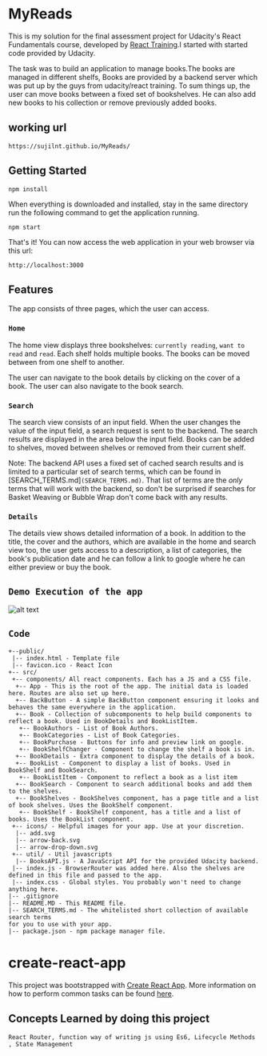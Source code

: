 # MyReads
This is my solution  for the final assessment project for Udacity's React Fundamentals course, developed by [React Training](https://reacttraining.com).I started with started code provided by Udacity.

The task was to build an application to manage books.The books are managed in different shelfs, Books are provided by a backend server which was put up by the guys from udacity/react training. To sum things up, the user can move books between a fixed set of bookshelves. He can also add new books to his collection or remove previously added books.

## working url
`https://sujilnt.github.io/MyReads/`

## Getting Started

`npm install`

When everything is downloaded and installed, stay in the same directory run the following command to get the application running.

`npm start`

That's it! You can now access the web application in your web browser via this url:

`http://localhost:3000` 

## Features
The app consists of three pages, which the user can access.

### `Home`
The home view displays three bookshelves: `currently reading`, `want to read` and `read`. Each shelf holds multiple books. The books can be moved between from one shelf to another.

The user can navigate to the book details by clicking on the cover of a book. The user can also navigate to the book search.

### `Search`
The search view consists of an input field. When the user changes the value of the input field, a search request is sent to the backend. The search results are displayed in the area below the input field. Books can be added to shelves, moved between shelves or removed from their current shelf. 

Note: The backend API uses a fixed set of cached search results and is limited to a particular set of search terms, which can be found in [SEARCH_TERMS.md]`(SEARCH_TERMS.md)`. That list of terms are the _only_ terms that will work with the backend, so don't be surprised if searches for Basket Weaving or Bubble Wrap don't come back with any results. 

### `Details`
The details view shows detailed information of a book. In addition to the title, the cover and the authors, which are available in the home and search view too, the user gets access to a description, a list of categories, the book's publication date and he can follow a link to google where he can either preview or buy the book.

## `Demo Execution of the app`
![alt text](./screenshot/screenshot.gif)

## `Code`
```
+--public/    
 |-- index.html - Template file
 |-- favicon.ico - React Icon
+-- src/
 +-- components/ All react components. Each has a JS and a CSS file.
  +-- App - This is the root of the app. The initial data is loaded here. Routes are also set up here.
  +-- BackButton - A simple BackButton component ensuring it looks and behaves the same everywhere in the application.
  +-- Book - Collection of subcomponents to help build components to reflect a book. Used in BookDetails and BookListItem.
   +-- BookAuthors - List of Book Authors.
   +-- BookCategories - List of Book Categories.
   +-- BookPurchase - Buttons for info and preview link on google.
   +-- BookShelfChanger - Component to change the shelf a book is in.
  +-- BookDetails - Extra component to display the details of a book.
  +-- BookList - Component to display a list of books. Used in BookShelf and BookSearch.
   +-- BookListItem - Component to reflect a book as a list item
  +-- BookSearch - Component to search additional books and add them to the shelves.
  +-- BookShelves - BookShelves component, has a page title and a list of book shelves. Uses the BookShelf component.
   +-- BookShelf - BookShelf component, has a title and a list of books. Uses the BookList component.
 +-- icons/ - Helpful images for your app. Use at your discretion.
  |-- add.svg
  |-- arrow-back.svg
  |-- arrow-drop-down.svg
 +-- util/ - Util javascripts
  |-- BooksAPI.js - A JavaScript API for the provided Udacity backend.
 |-- index.js - BrowserRouter was added here. Also the shelves are defined in this file and passed to the app.
 |-- index.css - Global styles. You probably won't need to change anything here.
|-- .gitignore 
|-- README.MD - This README file.
|-- SEARCH_TERMS.md - The whitelisted short collection of available search terms 
for you to use with your app.
|-- package.json - npm package manager file.
```

# create-react-app

This project was bootstrapped with [Create React App](https://github.com/facebookincubator/create-react-app). More information on how to perform common tasks can be found [here](https://github.com/facebookincubator/create-react-app/blob/master/packages/react-scripts/template/README.md).

## Concepts Learned by doing this project 
`React Router, function way of writing js using Es6, Lifecycle Methods , State Management `
